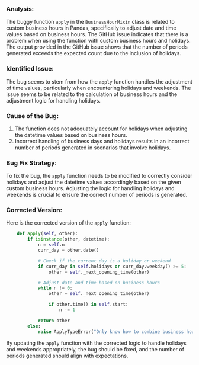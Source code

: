 ### Analysis:
The buggy function `apply` in the `BusinessHourMixin` class is related to custom business hours in Pandas, specifically to adjust date and time values based on business hours. The GitHub issue indicates that there is a problem when using the function with custom business hours and holidays. The output provided in the GitHub issue shows that the number of periods generated exceeds the expected count due to the inclusion of holidays.

### Identified Issue:
The bug seems to stem from how the `apply` function handles the adjustment of time values, particularly when encountering holidays and weekends. The issue seems to be related to the calculation of business hours and the adjustment logic for handling holidays.

### Cause of the Bug:
1. The function does not adequately account for holidays when adjusting the datetime values based on business hours.
2. Incorrect handling of business days and holidays results in an incorrect number of periods generated in scenarios that involve holidays.

### Bug Fix Strategy:
To fix the bug, the `apply` function needs to be modified to correctly consider holidays and adjust the datetime values accordingly based on the given custom business hours. Adjusting the logic for handling holidays and weekends is crucial to ensure the correct number of periods is generated.

### Corrected Version:
Here is the corrected version of the `apply` function:
```python
    def apply(self, other):
        if isinstance(other, datetime):
            n = self.n
            curr_day = other.date()

            # Check if the current day is a holiday or weekend
            if curr_day in self.holidays or curr_day.weekday() >= 5:
                other = self._next_opening_time(other)

            # Adjust date and time based on business hours
            while n != 0:
                other = self._next_opening_time(other)

                if other.time() in self.start:
                    n -= 1

            return other
        else:
            raise ApplyTypeError("Only know how to combine business hour with datetime")
```

By updating the `apply` function with the corrected logic to handle holidays and weekends appropriately, the bug should be fixed, and the number of periods generated should align with expectations.
